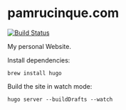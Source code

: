 # pamrucinque.com

[![Build Status](https://app.snap-ci.com/pameck/pam.rucinque.com/branch/master/build_image)](https://app.snap-ci.com/pameck/pam.rucinque.com/branch/master)

My personal Website.

Install dependencies:

    brew install hugo

Build the site in watch mode:

    hugo server --buildDrafts --watch
